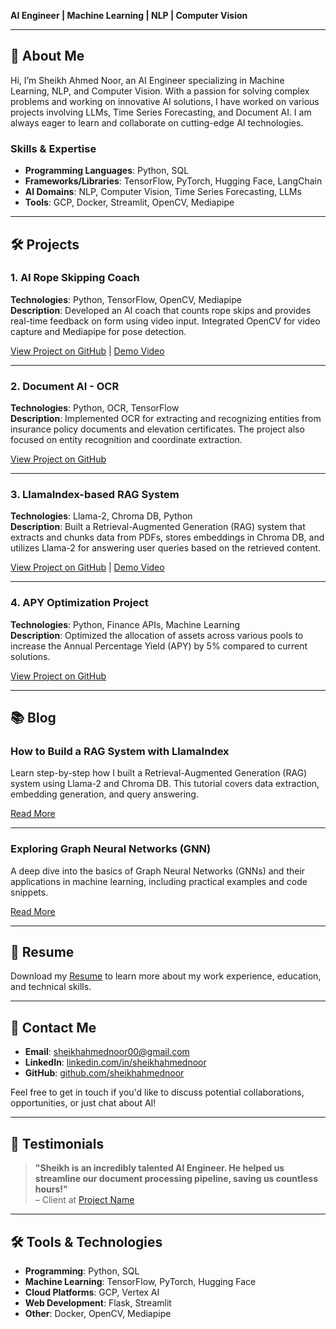 **AI Engineer | Machine Learning | NLP | Computer Vision**

---

## 👋 About Me
Hi, I’m Sheikh Ahmed Noor, an AI Engineer specializing in Machine Learning, NLP, and Computer Vision. With a passion for solving complex problems and working on innovative AI solutions, I have worked on various projects involving LLMs, Time Series Forecasting, and Document AI. I am always eager to learn and collaborate on cutting-edge AI technologies.

### Skills & Expertise
- **Programming Languages**: Python, SQL
- **Frameworks/Libraries**: TensorFlow, PyTorch, Hugging Face, LangChain
- **AI Domains**: NLP, Computer Vision, Time Series Forecasting, LLMs
- **Tools**: GCP, Docker, Streamlit, OpenCV, Mediapipe

---

## 🛠️ Projects

### 1. AI Rope Skipping Coach
**Technologies**: Python, TensorFlow, OpenCV, Mediapipe  
**Description**: Developed an AI coach that counts rope skips and provides real-time feedback on form using video input. Integrated OpenCV for video capture and Mediapipe for pose detection.

[View Project on GitHub](#) | [Demo Video](#)

---

### 2. Document AI - OCR
**Technologies**: Python, OCR, TensorFlow  
**Description**: Implemented OCR for extracting and recognizing entities from insurance policy documents and elevation certificates. The project also focused on entity recognition and coordinate extraction.

[View Project on GitHub](#)

---

### 3. LlamaIndex-based RAG System
**Technologies**: Llama-2, Chroma DB, Python  
**Description**: Built a Retrieval-Augmented Generation (RAG) system that extracts and chunks data from PDFs, stores embeddings in Chroma DB, and utilizes Llama-2 for answering user queries based on the retrieved content.

[View Project on GitHub](#) | [Demo Video](#)

---

### 4. APY Optimization Project
**Technologies**: Python, Finance APIs, Machine Learning  
**Description**: Optimized the allocation of assets across various pools to increase the Annual Percentage Yield (APY) by 5% compared to current solutions.

[View Project on GitHub](#)

---

## 📚 Blog

### **How to Build a RAG System with LlamaIndex**
Learn step-by-step how I built a Retrieval-Augmented Generation (RAG) system using Llama-2 and Chroma DB. This tutorial covers data extraction, embedding generation, and query answering.

[Read More](#)

---

### **Exploring Graph Neural Networks (GNN)**
A deep dive into the basics of Graph Neural Networks (GNNs) and their applications in machine learning, including practical examples and code snippets.

[Read More](#)

---

## 📄 Resume
Download my [Resume](#) to learn more about my work experience, education, and technical skills.

---

## 💬 Contact Me

- **Email**: [sheikhahmednoor00@gmail.com](mailto:sheikhahmednoor00@gmail.com)
- **LinkedIn**: [linkedin.com/in/sheikhahmednoor](#)
- **GitHub**: [github.com/sheikhahmednoor](#)

Feel free to get in touch if you'd like to discuss potential collaborations, opportunities, or just chat about AI!

---

## 🌟 Testimonials

> **"Sheikh is an incredibly talented AI Engineer. He helped us streamline our document processing pipeline, saving us countless hours!"**  
> – Client at [Project Name](#)

---

## 🛠️ Tools & Technologies

- **Programming**: Python, SQL
- **Machine Learning**: TensorFlow, PyTorch, Hugging Face
- **Cloud Platforms**: GCP, Vertex AI
- **Web Development**: Flask, Streamlit
- **Other**: Docker, OpenCV, Mediapipe
